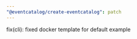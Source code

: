```yaml
---
"@eventcatalog/create-eventcatalog": patch
---
```


fix(cli): fixed docker template for default example
